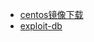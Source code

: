 - [centos镜像下载](http://isoredirect.centos.org/centos/7/isos/x86_64/CentOS-7-x86_64-DVD-1810.iso)
- [exploit-db](https://www.exploit-db.com)